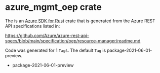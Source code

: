 # azure_mgmt_oep crate

The is an [Azure SDK for Rust](https://github.com/Azure/azure-sdk-for-rust) crate that is generated from the Azure REST API specifications listed in:

https://github.com/Azure/azure-rest-api-specs/blob/main/specification/oep/resource-manager/readme.md

Code was generated for 1 `Tag`s. The default `Tag` is package-2021-06-01-preview.


- package-2021-06-01-preview